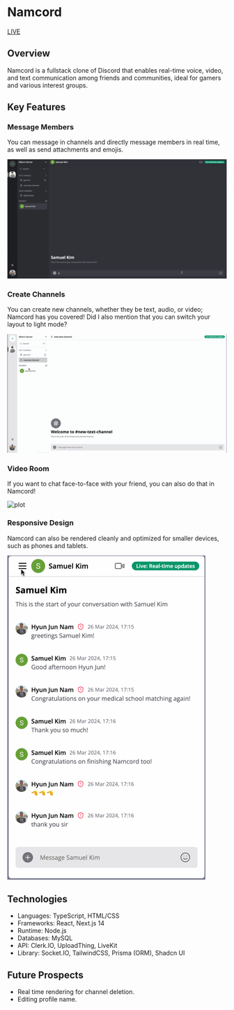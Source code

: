 # Namcord

[LIVE](https://namcord-production.up.railway.app)

## Overview
Namcord is a fullstack clone of Discord that enables real-time voice, video, and text communication among friends and communities, ideal for gamers and various interest groups.

## Key Features

### Message Members
You can message in channels and directly message members in real time, as well as send attachments and emojis.

![plot](./public/messaging-member.gif)

### Create Channels
You can create new channels, whether they be text, audio, or video; Namcord has you covered! Did I also mention that you can switch your layout to light mode?

![plot](./public/new-channels.gif)

### Video Room
If you want to chat face-to-face with your friend, you can also do that in Namcord!

![plot](./public/video-room.gif)

### Responsive Design
Namcord can also be rendered cleanly and optimized for smaller devices, such as phones and tablets.

![plot](./public/mobile-version.gif)


## Technologies
+ Languages: TypeScript, HTML/CSS
+ Frameworks: React, Next.js 14
+ Runtime: Node.js
+ Databases: MySQL
+ API: Clerk.IO, UploadThing, LiveKit
+ Library: Socket.IO, TailwindCSS, Prisma (ORM), Shadcn UI


## Future Prospects
+ Real time rendering for channel deletion.
+ Editing profile name.